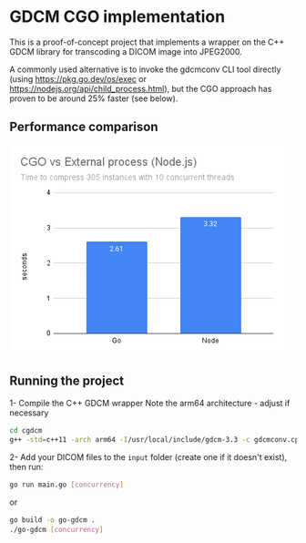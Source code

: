 # GDCM CGO implementation
This is a proof-of-concept project that implements a wrapper on the C++ GDCM library for transcoding a DICOM image into JPEG2000.

A commonly used alternative is to invoke the gdcmconv CLI tool directly (using https://pkg.go.dev/os/exec or https://nodejs.org/api/child_process.html), but the CGO approach has proven to be around 25% faster (see below).

## Performance comparison
![CGO vs External process performance comparison](CGO%20vs%20External%20process%20%28Node.js%29.png)

## Running the project
1- Compile the C++ GDCM wrapper
Note the arm64 architecture - adjust if necessary
```bash
cd cgdcm
g++ -std=c++11 -arch arm64 -I/usr/local/include/gdcm-3.3 -c gdcmconv.cpp -o gdcmconv.o
```

2- Add your DICOM files to the `input` folder (create one if it doesn't exist), then run:

```bash
go run main.go [concurrency]
```
or
```bash
go build -o go-gdcm .
./go-gdcm [concurrency]
```
